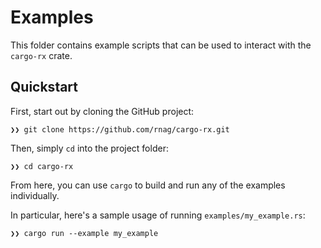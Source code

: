 # Examples

This folder contains example scripts that can be used to interact with
the `cargo-rx` crate.

## Quickstart

First, start out by cloning the GitHub project:

```shell
❯❯ git clone https://github.com/rnag/cargo-rx.git
```

Then, simply `cd` into the project folder:

```shell
❯❯ cd cargo-rx
```

From here, you can use `cargo` to build and run
any of the examples individually.

In particular, here's a sample usage of running `examples/my_example.rs`:

```shell
❯❯ cargo run --example my_example
```
